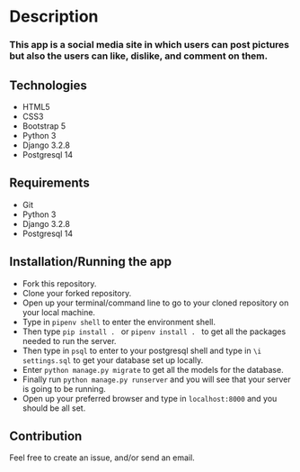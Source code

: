 # Description
### This app is a social media site in which users can post pictures but also the users can like, dislike, and comment on them.


## Technologies
- HTML5
- CSS3
- Bootstrap 5
- Python 3
- Django 3.2.8
- Postgresql 14


## Requirements
- Git
- Python 3
- Django 3.2.8
- Postgresql 14


## Installation/Running the app
- Fork this repository.
- Clone your forked repository.
- Open up your terminal/command line to go to your cloned repository on your local machine.
- Type in ```pipenv shell``` to enter the environment shell.
- Then type ```pip install . ```  or ```pipenv install . ``` to get all the packages needed to run the server.
- Then type in ```psql``` to enter to your postgresql shell and type in ```\i settings.sql``` to get your database set up locally.
- Enter ```python manage.py migrate``` to get all the models for the database.
- Finally run ```python manage.py runserver``` and you will see that your server is going to be running.
- Open up your preferred browser and type in ```localhost:8000``` and you should be all set.


## Contribution
Feel free to create an issue, and/or send an email.
